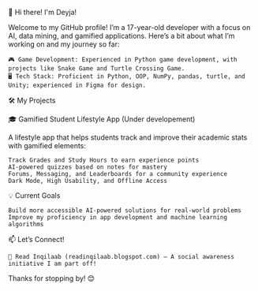 👋 Hi there! I'm Deyja!

Welcome to my GitHub profile! I’m a 17-year-old developer with a focus on AI, data mining, and gamified applications. Here’s a bit about what I’m working on and my journey so far:

    🎮 Game Development: Experienced in Python game development, with projects like Snake Game and Turtle Crossing Game.
    🖥 Tech Stack: Proficient in Python, OOP, NumPy, pandas, turtle, and Unity; experienced in Figma for design.

🛠 My Projects

🎓 Gamified Student Lifestyle App (Under developement)

A lifestyle app that helps students track and improve their academic stats with gamified elements:

    Track Grades and Study Hours to earn experience points
    AI-powered quizzes based on notes for mastery
    Forums, Messaging, and Leaderboards for a community experience
    Dark Mode, High Usability, and Offline Access


💡 Current Goals

    Build more accessible AI-powered solutions for real-world problems
    Improve my proficiency in app development and machine learning algorithms

📫 Let’s Connect!

    📝 Read Inqilaab (readinqilaab.blogspot.com) – A social awareness initiative I am part off!

Thanks for stopping by! 😊
